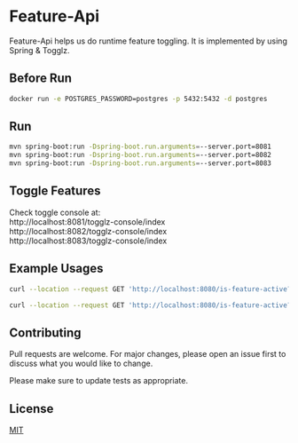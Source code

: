 # Feature-Api

Feature-Api helps us do runtime feature toggling. It is implemented by using Spring & Togglz.

## Before Run

```bash
docker run -e POSTGRES_PASSWORD=postgres -p 5432:5432 -d postgres
```

## Run

```bash
mvn spring-boot:run -Dspring-boot.run.arguments=--server.port=8081
mvn spring-boot:run -Dspring-boot.run.arguments=--server.port=8082
mvn spring-boot:run -Dspring-boot.run.arguments=--server.port=8083
```

## Toggle Features

Check toggle console at:
<br> http://localhost:8081/togglz-console/index
<br> http://localhost:8082/togglz-console/index
<br> http://localhost:8083/togglz-console/index

## Example Usages

```bash
curl --location --request GET 'http://localhost:8080/is-feature-active?feature=NEW_WEBSITE'

curl --location --request GET 'http://localhost:8080/is-feature-active?feature=NEW_WEBSITE&user=fatih.iver@gmail.com'
```

## Contributing
Pull requests are welcome. For major changes, please open an issue first to discuss what you would like to change.

Please make sure to update tests as appropriate.

## License
[MIT](https://choosealicense.com/licenses/mit/)